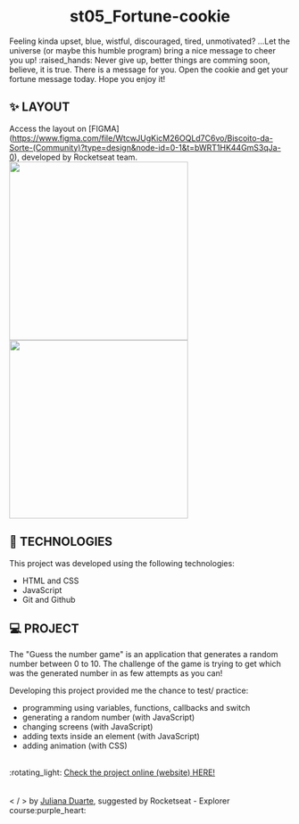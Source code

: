 <h1 align="center">st05_Fortune-cookie </h1>

<p> Feeling kinda upset, blue, wistful, discouraged, tired, unmotivated? ...Let the universe (or maybe this humble program) bring a nice message to cheer you up! :raised_hands: 
Never give up, better things are comming soon, believe, it is true. There is a message for you. Open the cookie and get your fortune message today. Hope you enjoy it!</p>

## :sparkles: LAYOUT
Access the layout on [FIGMA] (https://www.figma.com/file/WtcwJUgKicM26OQLd7C6vo/Biscoito-da-Sorte-(Community)?type=design&node-id=0-1&t=bWRT1HK44GmS3qJa-0), developed by Rocketseat team.
<span align="center">
 <img src="https://user-images.githubusercontent.com/70992473/235786707-330728ab-1df1-4385-9d06-ff39f29c435d.png" height="320px" />
 <img src="https://user-images.githubusercontent.com/70992473/235808126-05fdae9a-2b9d-4ce7-a1a1-e3a13a221477.png" height="320px" />
</span>

## 🚀 TECHNOLOGIES

This project was developed using the following technologies:

- HTML and CSS
- JavaScript
- Git and Github

## 💻 PROJECT

The "Guess the number game" is an application that generates a random number between 0 to 10. The challenge of the game is trying to get which was the generated number in as few attempts as you can! 

Developing this project provided me the chance to test/ practice:
  * programming using variables, functions, callbacks and switch
  * generating a random number (with JavaScript)
  * changing screens (with JavaScript)  
  * adding texts inside an element (with JavaScript)
  * adding animation (with CSS)

<br>
 :rotating_light: 
 <a href = "https://dupoisk.github.io/st05_Guess-the-number-GAME/"> Check the project online (website) HERE! </a>
<br>
<br>
<br>
< / > by <a href ="https://www.linkedin.com/in/juliana-duarte-5a0742140/">Juliana Duarte</a>, suggested by Rocketseat - Explorer course:purple_heart:
                                                                                   



